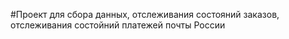 #Проект для сбора данных, отслеживания состояний заказов, отслеживания состойний платежей почты России
